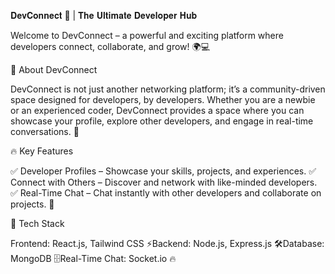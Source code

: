 𝐃𝐞𝐯𝐂𝐨𝐧𝐧𝐞𝐜𝐭 🚀 | 𝐓𝐡𝐞 𝐔𝐥𝐭𝐢𝐦𝐚𝐭𝐞 𝐃𝐞𝐯𝐞𝐥𝐨𝐩𝐞𝐫 𝐇𝐮𝐛

Welcome to DevConnect – a powerful and exciting platform where developers connect, collaborate, and grow! 🌍💻

🌟 About DevConnect

DevConnect is not just another networking platform; it’s a community-driven space designed for developers, by developers. 
Whether you are a newbie or an experienced coder, DevConnect provides a space where you can showcase your profile, 
explore other developers, and engage in real-time conversations. 🤝

🔥 Key Features

✅ Developer Profiles – Showcase your skills, projects, and experiences.
✅ Connect with Others – Discover and network with like-minded developers.
✅ Real-Time Chat – Chat instantly with other developers and collaborate on projects. 💬

🚀 Tech Stack

Frontend: React.js, Tailwind CSS ⚡Backend: Node.js, Express.js 🛠️Database: MongoDB 🗄️Real-Time Chat: Socket.io 🔥
